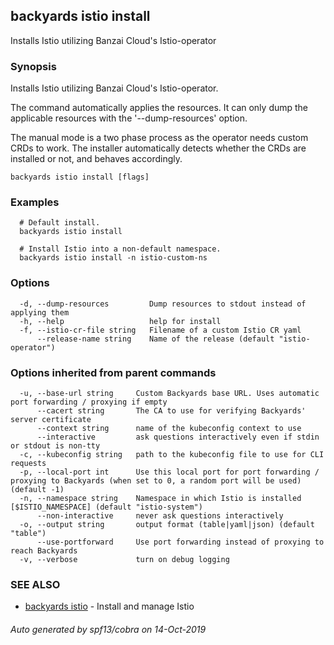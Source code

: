 ## backyards istio install

Installs Istio utilizing Banzai Cloud's Istio-operator

### Synopsis

Installs Istio utilizing Banzai Cloud's Istio-operator.

The command automatically applies the resources.
It can only dump the applicable resources with the '--dump-resources' option.

The manual mode is a two phase process as the operator needs custom CRDs to work.
The installer automatically detects whether the CRDs are installed or not, and behaves accordingly.

```
backyards istio install [flags]
```

### Examples

```
  # Default install.
  backyards istio install

  # Install Istio into a non-default namespace.
  backyards istio install -n istio-custom-ns
```

### Options

```
  -d, --dump-resources         Dump resources to stdout instead of applying them
  -h, --help                   help for install
  -f, --istio-cr-file string   Filename of a custom Istio CR yaml
      --release-name string    Name of the release (default "istio-operator")
```

### Options inherited from parent commands

```
  -u, --base-url string     Custom Backyards base URL. Uses automatic port forwarding / proxying if empty
      --cacert string       The CA to use for verifying Backyards' server certificate
      --context string      name of the kubeconfig context to use
      --interactive         ask questions interactively even if stdin or stdout is non-tty
  -c, --kubeconfig string   path to the kubeconfig file to use for CLI requests
  -p, --local-port int      Use this local port for port forwarding / proxying to Backyards (when set to 0, a random port will be used) (default -1)
  -n, --namespace string    Namespace in which Istio is installed [$ISTIO_NAMESPACE] (default "istio-system")
      --non-interactive     never ask questions interactively
  -o, --output string       output format (table|yaml|json) (default "table")
      --use-portforward     Use port forwarding instead of proxying to reach Backyards
  -v, --verbose             turn on debug logging
```

### SEE ALSO

* [backyards istio](backyards_istio.md)	 - Install and manage Istio

###### Auto generated by spf13/cobra on 14-Oct-2019
